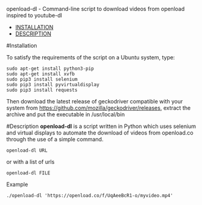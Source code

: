 openload-dl - Command-line script to download videos from openload inspired to youtube-dl


- [INSTALLATION](#installation)
- [DESCRIPTION](#description)


#Installation

To satisfy the requirements of the script on a Ubuntu system, type:

    sudo apt-get install python3-pip
    sudo apt-get install xvfb
    sudo pip3 install selenium
    sudo pip3 install pyvirtualdisplay
    sudo pip3 install requests

Then download the latest release of geckodriver compatible with your system from https://github.com/mozilla/geckodriver/releases, extract the archive and put the executable in /usr/local/bin



#Description
**openload-dl** is a script written in Python which uses selenium and virtual displays to automate the download of videos from openload.co through the use of a simple command.

    openload-dl URL

or with a list of urls

    openload-dl FILE

Example

    ./openload-dl 'https://openload.co/f/UqAeeBcR1-o/myvideo.mp4'
